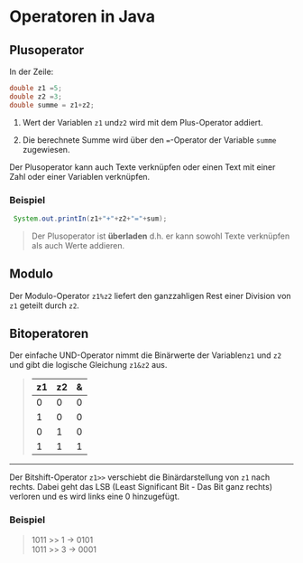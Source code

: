 # Operatoren in Java

## Plusoperator

In der Zeile:

```java
double z1 =5;
double z2 =3;
double summe = z1+z2;
```

 1. Wert der Variablen `z1` und`z2` wird mit dem Plus-Operator addiert.

 2. Die berechnete Summe wird über den `=`-Operator der Variable `summe` zugewiesen.

Der Plusoperator kann auch Texte verknüpfen oder einen Text mit einer Zahl oder einer Variablen verknüpfen.

### Beispiel

```java
 System.out.printIn(z1+"+"+z2+"="+sum);
```

>Der Plusoperator ist **überladen** d.h. er kann sowohl Texte verknüpfen als auch Werte addieren.

## Modulo

Der Modulo-Operator `z1%z2` liefert den ganzzahligen Rest einer Division von `z1` geteilt durch `z2`.

## Bitoperatoren

Der einfache UND-Operator nimmt die Binärwerte der Variablen`z1` und `z2` und gibt die logische Gleichung ``z1&z2`` aus.

>|z1|z2|&|
>|---|---|---|
>|0|0|0|
>|1|0|0|
>|0|1|0|
>|1|1|1|

---
Der Bitshift-Operator `z1>>` verschiebt die Binärdarstellung von `z1` nach rechts. Dabei geht das LSB (Least Significant Bit - Das Bit ganz rechts) verloren und es wird links eine 0 hinzugefügt.

### Beispiel

>1011 >> 1  →  0101 \
>1011 >> 3  →  0001